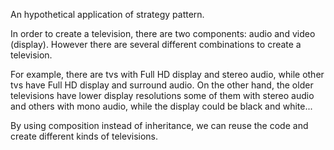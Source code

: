 An hypothetical application of strategy pattern.

In order to create a television, there are two components: audio and video (display). However there are several different combinations to create a television.

For example, there are tvs with Full HD display and stereo audio, while other tvs have Full HD display and surround audio. On the other hand, the older televisions have lower display resolutions some of them with stereo audio and others with mono audio, while the display could be black and white...

By using composition instead of inheritance, we can reuse the code and create different kinds of televisions.